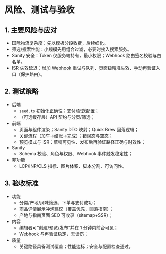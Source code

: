 # 风险、测试与验收

## 1. 主要风险与应对
- 国际物流复杂度：先以模板分段收费，后续细化。
- 筛选/搜索性能：小规模先用组合过滤，必要时接入搜索服务。
- Sanity 安全：Token 仅服务端持有，最小权限；Webhook 路由签名校验与白名单。
- ISR 失效延迟：增加 Webhook 重试与队列、页面级精准失效、手动再验证入口（保护路由）。

## 2. 测试策略
- 后端
  - `seed.ts` 初始化正确性；支付/配送配置；
  - （可选缓存层）API 契约与分页/筛选；
- 前端
  - 页面与组件渲染；Sanity DTO 映射；Quick Brew 回落逻辑；
  - 关键流程（加车→结账→完成）；错误态与空态；
  - 预览模式与 ISR：草稿可见性、发布后再验证路径正确与时效性；
- Sanity
  - Schema 校验、角色与权限、Webhook 事件触发稳定性；
- 非功能
  - LCP/INP/CLS 指标、图片体积、脚本分割、可访问性。

## 3. 验收标准
- 功能
  - 分类/产地/风味筛选、下单与支付成功；
  - 商品详情展示冲泡建议（覆盖优先，回落指南）；
  - 产地与指南页面 SEO 可收录（sitemap+SSR）；
- 内容
  - 编辑者可“创建/预览/发布”并在 1 分钟内前台可见；
  - Webhook 与再验证稳定，无误伤；
- 质量
  - 关键路径具备测试覆盖；性能达标；安全与配置检查通过。
